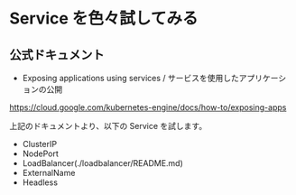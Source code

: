 # Service を色々試してみる

## 公式ドキュメント

+ Exposing applications using services / サービスを使用したアプリケーションの公開

https://cloud.google.com/kubernetes-engine/docs/how-to/exposing-apps

上記のドキュメントより、以下の Service を試します。

+ ClusterIP
+ NodePort
+ LoadBalancer(./loadbalancer/README.md)
+ ExternalName
+ Headless

